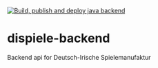 [![Build, publish and deploy java backend](https://github.com/Sparkobbable/dispiele-backend/actions/workflows/publish-and-deploy.yml/badge.svg)](https://github.com/Sparkobbable/dispiele-backend/actions/workflows/publish-and-deploy.yml)
# dispiele-backend
Backend api for Deutsch-Irische Spielemanufaktur
